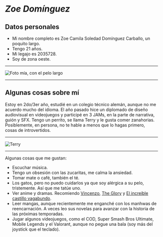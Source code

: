 # ***Zoe Domínguez***

## Datos personales

- Mi nombre completo es Zoe Camila Soledad Domínguez Carballo, un poquito largo.
- Tengo 21 años.
- Mi legajo es 2035728.
- Soy de zona oeste.
___

  
![Foto mía, con el pelo largo](https://github.com/pdepjm/2023-tp0-presentacion-ZoeDominguez/edit/main/DDVelez.jpeg)
  
___

## Algunas cosas sobre mí
Estoy en 2do/3er año, estudié en un colegio técnico alemán, aunque no me acuerdo mucho del idioma. El año pasado hice un diplomado de diseño audiovisual en videojuegos y participé en 3 JAMs, en la parte de narrativa, guión y SFX. Tengo un perrito, se llama Terry y le gusta comer zanahorias. Posiblemente, en persona, no te hable a menos que lo hagas primero, cosas de introvertidos.

___

  
![Terry](https://github.com/pdepjm/2023-tp0-presentacion-ZoeDominguez/edit/main/TerryD.jpg)
  
___

Algunas cosas que me gustan:
- Escuchar música.
- Tengo un obsesión con las zucaritas, me calma la ansiedad.
- Tomar mate o café, también el té. 
- Los gatos, pero no puedo cuidarlos ya que soy alérgica a su pelo, tristemente. Así que me tatúe uno.
- Ver anime y dramas. Recomiendo [Vincenzo](https://www.netflix.com/watch/81406626?trackId=255824129), [The Glory](https://www.netflix.com/es/title/81519223?s=a&trkid=13747225&t=cp&vlang=es&clip=81664188) y [El increible castillo vagabundo](https://www.netflix.com/watch/70028883?trackId=255824129&tctx=0%2C0%2CNAPA%40%40%7Cbe8b860d-0529-4ec5-a9c7-71125d1cfc99-355840675_titles%2F1%2F%2Fgibli%2F0%2F0%2CNAPA%40%40%7Cbe8b860d-0529-4ec5-a9c7-71125d1cfc99-355840675_titles%2F1%2F%2Fgibli%2F0%2F0%2Cunknown%2C%2Cbe8b860d-0529-4ec5-a9c7-71125d1cfc99-355840675%7C2%2CtitlesResults).
- Leer mangas, aunque recientemente me enganché con los manhwas de reencarnación. A veces leo sus novelas para avanzar con la historia de las próximas temporadas.
- Jugar algunos videojuegos, como el COD, Super Smash Bros Ultimate, Mobile Legends y el Valorant, aunque no pegue una bala (soy más del joystick que el teclado).
